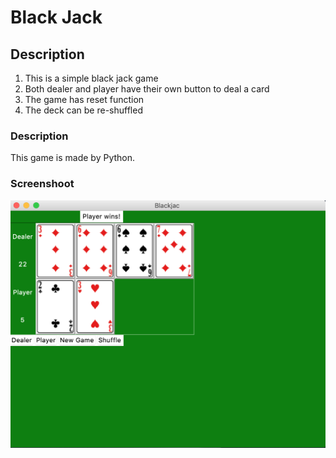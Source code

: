 # Black Jack

## Description
1. This is a simple black jack game
2. Both dealer and player have their own button to deal a card
3. The game has reset function
4. The deck can be re-shuffled

### Description
This game is made by Python.

### Screenshoot
<img src="https://github.com/YoTNT/Black_Jack/blob/master/Screen%20Shot%202019-10-22%20at%209.19.04%20AM.png"><br>
